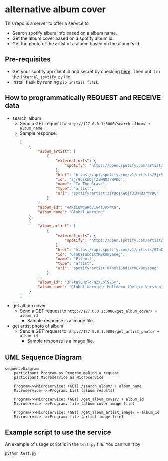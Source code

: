 # alternative album cover
This repo is a server to offer a service to
- Search spotify album info based on a album name.
- Get the album cover based on a spotify album id.
- Get the photo of the artist of a album based on the album's id.

## Pre-requisites
- Get your spotify api client id and secret by checking [here](https://developer.spotify.com/documentation/web-api/concepts/apps). Then put it in the `internal_spotify.py` file.
- Install flask by running `pip install flask`.

## How to programmatically REQUEST and RECEIVE data
- search_album
  - Send a GET request to `http://127.0.0.1:5000/search_album/ + album_name`
  - Sample response:
    ```json
    [
        {
            "album_artist": [
                {
                    "external_urls": {
                        "spotify": "https://open.spotify.com/artist/3jr9qsKWQjf3iMNQ3rWVDQ"
                    },
                    "href": "https://api.spotify.com/v1/artists/3jr9qsKWQjf3iMNQ3rWVDQ",
                    "id": "3jr9qsKWQjf3iMNQ3rWVDQ",
                    "name": "To The Grave",
                    "type": "artist",
                    "uri": "spotify:artist:3jr9qsKWQjf3iMNQ3rWVDQ"
                }
            ],
            "album_id": "4AKiiQWquHcV1G4tJRxWXa",
            "album_name": "Global Warning"
        },
        {
            "album_artist": [
                {
                    "external_urls": {
                        "spotify": "https://open.spotify.com/artist/0TnOYISbd1XYRBk9myaseg"
                    },
                    "href": "https://api.spotify.com/v1/artists/0TnOYISbd1XYRBk9myaseg",
                    "id": "0TnOYISbd1XYRBk9myaseg",
                    "name": "Pitbull",
                    "type": "artist",
                    "uri": "spotify:artist:0TnOYISbd1XYRBk9myaseg"
                }
            ],
            "album_id": "2F7tejLHzTqFq2XLol9ZGy",
            "album_name": "Global Warming: Meltdown (Deluxe Version)"
        }
    ]
    ```
- get album cover
  - Send a GET request to `http://127.0.0.1:5000/get_album_cover/ + album_id`
    - Sample response is a image file.
- get artist photo of album
  - Send a GET request to `http://127.0.0.1:5000/get_artist_photo/ + album_id`
    - Sample response is a image file.

## UML Sequence Diagram
```mermaid
sequenceDiagram
    participant Program as Program making a request
    participant Microservice as Microservice

    Program->>Microservice: (GET) /search_album/ + album_name
    Microservice-->>Program: List (album results)

    Program->>Microservice: (GET) /get_album_cover/ + album_id
    Microservice-->>Program: file (album cover image file)

    Program->>Microservice: (GET) /get_album_artist_image/ + album_id
    Microservice-->>Program: file (artist image file)

```

## Example script to use the service
An example of usage script is in the `test.py` file. You can run it by 
```
python test.py
```
